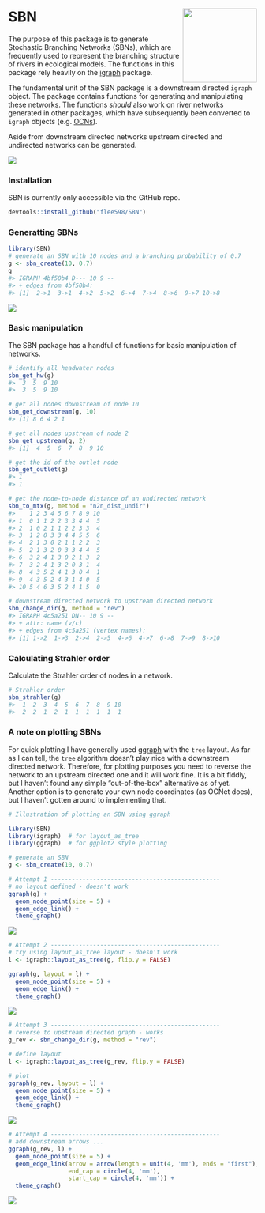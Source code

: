 
# SBN <img src='man/figures/sbn_hex.svg' align="right" height="150" /></a>

<!-- badges: start -->
<!-- badges: end -->

The purpose of this package is to generate Stochastic Branching Networks
(SBNs), which are frequently used to represent the branching structure
of rivers in ecological models. The functions in this package rely
heavily on the [igraph](https://igraph.org/r/) package.

The fundamental unit of the SBN package is a downstream directed
`igraph` object. The package contains functions for generating and
manipulating these networks. The functions *should* also work on river
networks generated in other packages, which have subsequently been
converted to `igraph` objects
(e.g. [OCNs](https://cran.r-project.org/web/packages/OCNet/vignettes/OCNet.html)).

Aside from downstream directed networks upstream directed and undirected
networks can be generated.

![](man/figures/unnamed-chunk-2-1.png)<!-- -->

### Installation

SBN is currently only accessible via the GitHub repo.

``` r
devtools::install_github("flee598/SBN")
```

### Generatting SBNs

``` r
library(SBN)
# generate an SBN with 10 nodes and a branching probability of 0.7
g <- sbn_create(10, 0.7)
g
#> IGRAPH 4bf50b4 D--- 10 9 -- 
#> + edges from 4bf50b4:
#> [1]  2->1  3->1  4->2  5->2  6->4  7->4  8->6  9->7 10->8
```

![](man/figures/unnamed-chunk-5-1.png)<!-- -->

### Basic manipulation

The SBN package has a handful of functions for basic manipulation of
networks.

``` r
# identify all headwater nodes
sbn_get_hw(g)
#>  3  5  9 10 
#>  3  5  9 10

# get all nodes downstream of node 10
sbn_get_downstream(g, 10)
#> [1] 8 6 4 2 1

# get all nodes upstream of node 2
sbn_get_upstream(g, 2)
#> [1]  4  5  6  7  8  9 10

# get the id of the outlet node
sbn_get_outlet(g)
#> 1 
#> 1

# get the node-to-node distance of an undirected network
sbn_to_mtx(g, method = "n2n_dist_undir")
#>    1 2 3 4 5 6 7 8 9 10
#> 1  0 1 1 2 2 3 3 4 4  5
#> 2  1 0 2 1 1 2 2 3 3  4
#> 3  1 2 0 3 3 4 4 5 5  6
#> 4  2 1 3 0 2 1 1 2 2  3
#> 5  2 1 3 2 0 3 3 4 4  5
#> 6  3 2 4 1 3 0 2 1 3  2
#> 7  3 2 4 1 3 2 0 3 1  4
#> 8  4 3 5 2 4 1 3 0 4  1
#> 9  4 3 5 2 4 3 1 4 0  5
#> 10 5 4 6 3 5 2 4 1 5  0

# downstream directed network to upstream directed network
sbn_change_dir(g, method = "rev")
#> IGRAPH 4c5a251 DN-- 10 9 -- 
#> + attr: name (v/c)
#> + edges from 4c5a251 (vertex names):
#> [1] 1->2  1->3  2->4  2->5  4->6  4->7  6->8  7->9  8->10
```

### Calculating Strahler order

Calculate the Strahler order of nodes in a network.

``` r
# Strahler order
sbn_strahler(g)
#>  1  2  3  4  5  6  7  8  9 10 
#>  2  2  1  2  1  1  1  1  1  1
```

### A note on plotting SBNs

For quick plotting I have generally used
[ggraph](https://www.data-imaginist.com/2017/ggraph-introduction-layouts/)
with the `tree` layout. As far as I can tell, the `tree` algorithm
doesn’t play nice with a downstream directed network. Therefore, for
plotting purposes you need to reverse the network to an upstream
directed one and it will work fine. It is a bit fiddly, but I haven’t
found any simple “out-of-the-box” alternative as of yet. Another option
is to generate your own node coordinates (as OCNet does), but I haven’t
gotten around to implementing that.

``` r
# Illustration of plotting an SBN using ggraph

library(SBN)
library(igraph)  # for layout_as_tree
library(ggraph)  # for ggplot2 style plotting

# generate an SBN
g <- sbn_create(10, 0.7)

# Attempt 1 ------------------------------------------------
# no layout defined - doesn't work
ggraph(g) +
  geom_node_point(size = 5) +
  geom_edge_link() +
  theme_graph()
```

![](man/figures/unnamed-chunk-8-1.png)<!-- -->

``` r
# Attempt 2 ------------------------------------------------
# try using layout_as_tree layout - doesn't work
l <- igraph::layout_as_tree(g, flip.y = FALSE)

ggraph(g, layout = l) +
  geom_node_point(size = 5) +
  geom_edge_link() +
  theme_graph()
```

![](man/figures/unnamed-chunk-8-2.png)<!-- -->

``` r
# Attempt 3 ------------------------------------------------
# reverse to upstream directed graph - works
g_rev <- sbn_change_dir(g, method = "rev")

# define layout
l <- igraph::layout_as_tree(g_rev, flip.y = FALSE)

# plot
ggraph(g_rev, layout = l) +
  geom_node_point(size = 5) +
  geom_edge_link() +
  theme_graph()
```

![](man/figures/unnamed-chunk-8-3.png)<!-- -->

``` r
# Attempt 4 ------------------------------------------------
# add downstream arrows ...
ggraph(g_rev, l) +
  geom_node_point(size = 5) +
  geom_edge_link(arrow = arrow(length = unit(4, 'mm'), ends = "first"),
                 end_cap = circle(4, 'mm'),
                 start_cap = circle(4, 'mm')) +
  theme_graph()
```

![](man/figures/unnamed-chunk-8-4.png)<!-- -->
